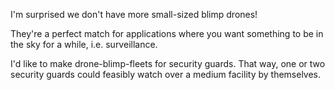
I'm surprised we don't have more small-sized blimp drones!

They're a perfect match for applications where you want something to be in the sky for a while, i.e. surveillance.

I'd like to make drone-blimp-fleets for security guards. That way, one or two security guards could feasibly watch over a medium facility by themselves.
